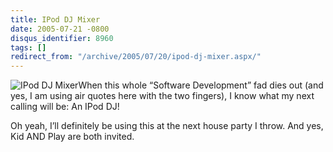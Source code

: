 ```yaml
---
title: IPod DJ Mixer
date: 2005-07-21 -0800
disqus_identifier: 8960
tags: []
redirect_from: "/archive/2005/07/20/ipod-dj-mixer.aspx/"
---
```


![IPod DJ Mixer](https://haacked.com/images/IPodMixer.jpg)When this whole
“Software Development” fad dies out (and yes, I am using air quotes here
with the two fingers), I know what my next calling will be: An IPod DJ!

Oh yeah, I’ll definitely be using this at the next house party I throw.
And yes, Kid AND Play are both invited.

